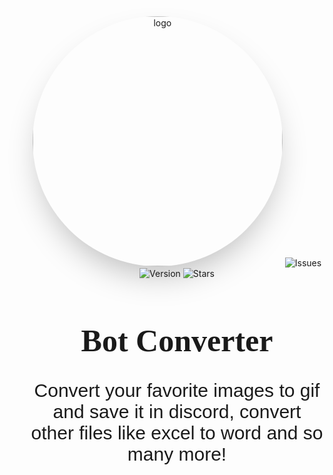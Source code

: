 <link rel="preconnect" href="https://fonts.googleapis.com" />
<link rel="preconnect" href="https://fonts.gstatic.com" crossorigin />
<link
	href="https://fonts.googleapis.com/css2?family=Righteous&display=swap"
	rel="stylesheet"
/>
<link
	href="https://fonts.googleapis.com/css2?family=PT+Sans:ital@1&display=swap"
	rel="stylesheet"
/>

<div class="container" style="align-items: center; text-align: center">
	<img
		src="https://vyrekxd.is-inside.me/6tDo7FK4.png"
		class="logo"
		alt="logo"
		style="
			--ring-shadow: 0 0 transparent;
			--ring-offset-shadow: 0 0 transparent;
			--shadow: 0 25px 50px -12px rgba(0, 0, 0, 0.25);
			border-radius: 9999px;
			border-width: 1000px;
			width: 400px;
			height: 400px;
			box-shadow: var(--ring-offset-shadow, 0 0 #0000),
				var(--ring-shadow, 0 0 #0000), var(--shadow);
		"
	/>
	<img
		src="https://img.shields.io/github/issues-raw/VyrekXD/BotConverter?color=%23FF0000&label=open%20issues&logo=github&style=for-the-badge"
		alt="Issues"
	/>
	<img
		src="https://img.shields.io/github/package-json/v/VyrekXD/BotConverter?logoColor=%23FFFFFF&logo=v&style=for-the-badge"
		alt="Version"
	/>
	<img
		src="https://img.shields.io/github/stars/VyrekXD/BotConverter?logo=starship&logoColor=%23FFFFFF&style=for-the-badge"
		alt="Stars"
	/>
	<h1 style="font-family: 'Righteous', cursive; font-size: 50px">
		Bot Converter
	</h1>
	<p style="font-family: 'PT Sans', sans-serif; font-size: 30px">
		Convert your favorite images to gif and save it in discord, convert
		<br />
		other files like excel to word and so many more!
	</p>
</div>
